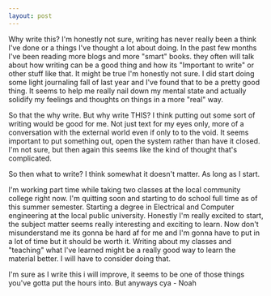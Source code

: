 ```yaml
---
layout: post
---
```


Why write this?
I'm honestly not sure, writing has never really been a think I've done or a things I've thought a lot about doing. In the past few months I've been reading more blogs and more "smart" books. they often will talk about how writing can be a good thing and how its "Important to write" or other stuff like that. It might be true I'm honestly not sure. I did start doing some light journaling fall of last year and I've found that to be a pretty good thing. It seems to help me really nail down my mental state and actually solidify my feelings and thoughts on things in a more "real" way. 

So that the why write. But why write THIS?
I think putting out some sort of writing would be good for me. Not just text for my eyes only, more of a conversation with the external world even if only to to the void. It seems important to put something out, open the system rather than have it closed. I'm not sure, but then again this seems like the kind of thought that's complicated.

So then what to write?
I think somewhat it doesn't matter. As long as I start. 

I'm working part time while taking two classes at the local community college right now. I'm quitting soon and starting to do school full time as of this summer semester. Starting a degree in Electrical and Computer engineering at the local public university. Honestly I'm really excited to start, the subject matter seems really interesting and exciting to learn. Now don't misunderstand me its gonna be hard af for me and I'm gonna have to put in a lot of time but it should be worth it. Writing about my classes and "teaching" what I've learned might be a really good way to learn the material better. I will have to consider doing that. 

I'm sure as I write this i will improve, it seems to be one of those things you've gotta put the hours into. But anyways cya - Noah